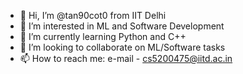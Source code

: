 - 👋 Hi, I’m @tan90cot0 from IIT Delhi
- 👀 I’m interested in ML and Software Development
- 🌱 I’m currently learning Python and C++
- 💞️ I’m looking to collaborate on ML/Software tasks
- 📫 How to reach me: e-mail - cs5200475@iitd.ac.in

<!---
tan90cot0/tan90cot0 is a ✨ special ✨ repository because its `README.md` (this file) appears on your GitHub profile.
You can click the Preview link to take a look at your changes.
--->
